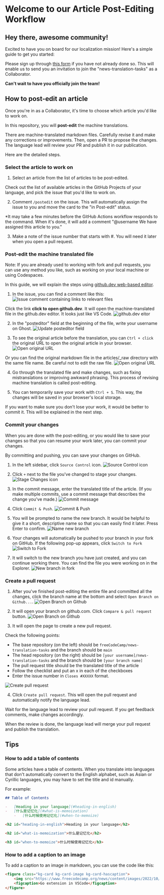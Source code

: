 # Welcome to our Article Post-Editing Workflow

## Hey there, awesome community!

Excited to have you on board for our localization mission! Here's a simple guide to get you started:

Please sign up through [this form](https://forms.gle/1w8umSbTF4JTPwyj9) if you have not already done so. This will enable us to send you an invitation to join the "news-translation-tasks" as a Collaborator. 

**Can't wait to have you officially join the team!**

## How to post-edit an article

Once you're in as a Collaborator, it's time to choose which article you'd like to work on.

In this repository, you will **post-edit** the machine translations.

There are machine-translated markdown files. Carefully revise it and make any corrections or improvements. Then, open a PR to propose the changes. The language lead will review your PR and publish it in our publication.

Here are the detailed steps.

### Select the article to work on

1. Select an article from the list of articles to be post-edited. 

Check out the list of available articles in the GitHub Projects of your language, and pick the issue that you'd like to work on.

2. Comment `/postedit` on the issue. This will automatically assign the issue to you and move the card to the "in Post-edit" status.

*It may take a few minutes before the GitHub Actions workflow responds to the command. When it's done, it will add a comment "@username We have assigned this article to you."

3. Make a note of the issue number that starts with #. You will need it later when you open a pull request.

### Post-edit the machine translated file

Note: If you are already used to working with fork and pull requests, you can use any method you like, such as working on your local machine or using Codespaces.

In this guide, we will explain the steps using [github.dev web-based editor](https://docs.github.com/en/codespaces/the-githubdev-web-based-editor).

1. In the issue, you can find a comment like this:
![Issue comment containing links to relevant files](images/gh-issue-link.png)

Click the link **click to open github.dev**. It will open the machine-translated file in the github.dev editor. It looks just like VS Code.
![github.dev eitor](images/ghdev-open.png)

2. In the "posteditor" field at the beginning of the file, write your username on Ghost.
![Update posteditor field](images/ghdev-name.png)

3. To see the original article before the translation, you can `Ctrl + click` the original URL to open the original article in your browser.
![Open original URL](images/ghdev-original.png)

Or you can find the original markdown file in the articles/_raw directory with the same file name. Be careful not to edit the raw file.
![Open original URL](images/ghdev-raw-markdown.png)

4. Go through the translated file and make changes, such as fixing mistranslations or improving awkward phrasing. This process of revising machine translation is called post-editing.

5. You can temporarily save your work with `Ctrl + S`. This way, the changes will be saved in your browser's local storage.

If you want to make sure you don't lose your work, it would be better to commit it. This will be explained in the next step.

### Commit your changes

When you are done with the post-editing, or you would like to save your changes so that you can resume your work later, you can commit your changes.

By committing and pushing, you can save your changes on GitHub.

1. In the left sidebar, click `Source Control` icon.
![Source Control icon](images/ghdev-source-control.png)

2. Click `+` next to the file you've changed to stage your changes.
![Stage Changes icon](images/ghdev-stage.png)

3. In the commit message, enter the translated title of the article. (If you make multiple commits, use a commit message that describes the change you've made.)
![Commit message](images/ghdev-commit-msg.png)

4. Click `Commit & Push`. 
![Commit & Push](images/ghdev-commit.png)

5. You will be prompted to name the new branch. It would be helpful to give it a short, descriptive name so that you can easily find it later. Press Enter to confirm.
![Name new branch](images/ghdev-branch-name.png)

6. Your changes will automatically be pushed to your branch in your fork on GitHub. If the following pop-up appears, click `Switch to Fork`
![Switch to Fork](images/ghdev-switch-fork.png)

6. It will switch to the new branch you have just created, and you can continue working there. You can find the file you were working on in the Explorer.
![New branch in fork](images/ghdev-fork-branch.png)

### Create a pull request

1. After you've finished post-editing the entire file and committed all the changes, click the branch name at the bottom and select `Open Branch on Github...`.
![Open Branch on Github](images/ghdev-open-branch.png)

2. It will open your branch on github.com. Click `Compare & pull request` button.
![Open Branch on Github](images/compare-and-pr.png)

3. It will open the page to create a new pull request.

Check the following points:
- The base repository (on the left) should be `freeCodeCamp/news-translation-tasks` and the branch should be `main`
- The head repository (on the right) should be `[your username]/news-translation-tasks` and the branch should be `[your branch name]`
- The pull request title should be the translated title of the article
- Follow the checklist and put an x in each of the checkboxes
- Enter the issue number in `Closes #XXXXX` format.

![Create pull request](images/create-pr.png)

4. Click `Create pull request`. This will open the pull request and automatically notify the language lead.

Wait for the language lead to review your pull request. If you get feedback comments, make changes accordingly.

When the review is done, the language lead will merge your pull request and publish the translation.

## Tips

### How to add a table of contents
Some articles have a table of contents. When you translate into languages that don't automatically convert to the English alphabet, such as Asian or Cyrillic languages, you may have to set the title and id manually.

For example:

```md
## Table of Contents

-   [Heading in your language](#heading-in-english)
-   [什么是记忆化](#what-is-memoization)
    -   [什么时候使用记忆化](#when-to-memoize)

<h2 id="heading-in-english">Heading in your language</h2>

<h2 id="what-is-memoization">什么是记忆化</h2>

<h3 id="when-to-memoize">什么时候使用记忆化</h3>
```

### How to add a caption to an image
To add a caption to an image in markdown, you can use the code like this:

```md
<figure class="kg-card kg-card-image kg-card-hascaption">
    <img src="https://www.freecodecamp.org/news/content/images/2022/10/Screen_Shot_2022-07-28_at_10.54.06.png" alt="VSCode 中的 Go 扩展" class="kg-image">
    <figcaption>Go extension in VSCode</figcaption>
</figure>
```
